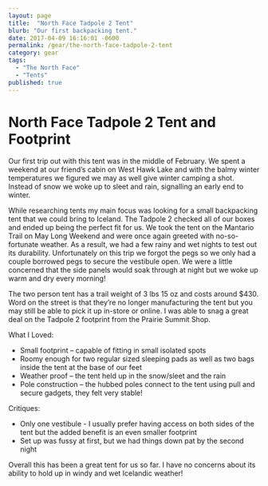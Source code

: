 ```yaml
---
layout: page
title:  "North Face Tadpole 2 Tent"
blurb: "Our first backpacking tent."
date: 2017-04-09 16:16:01 -0600
permalink: /gear/the-north-face-tadpole-2-tent
category: gear
tags:
  - "The North Face"
  - "Tents"
published: true
---
```


# North Face Tadpole 2 Tent and Footprint

Our first trip out with this tent was in the middle of February. We spent a weekend at our friend’s cabin on West Hawk Lake and with the balmy winter temperatures we figured we may as well give winter camping a shot. Instead of snow we woke up to sleet and rain, signalling an early end to winter.

While researching tents my main focus was looking for a small backpacking tent that we could bring to Iceland. The Tadpole 2 checked all of our boxes and ended up being the perfect fit for us. We took the tent on the Mantario Trail on May Long Weekend and were once again greeted with no-so-fortunate weather. As a result, we had a few rainy and wet nights to test out its durability. Unfortunately on this trip we forgot the pegs so we only had a couple borrowed pegs to secure the vestibule open. We were a little concerned that the side panels would soak through at night but we woke up warm and dry every morning!

The two person tent has a trail weight of 3 lbs 15 oz and costs around $430. Word on the street is that they’re no longer manufacturing the tent but you may still be able to pick it up in-store or online. I was able to snag a great deal on the Tadpole 2 footprint from the Prairie Summit Shop.

What I Loved:
*	Small footprint – capable of fitting in small isolated spots
*	Roomy enough for two regular sized sleeping pads as well as two bags inside the tent at the base of our feet
*	Weather proof – the tent held up in the snow/sleet and the rain
*	Pole construction – the hubbed poles connect to the tent using pull and secure gadgets, they felt very stable! 	

Critiques:
*	Only one vestibule - I usually prefer having access on both sides of the tent but the added benefit is an even smaller footprint
*	Set up was fussy at first, but we had things down pat by the second night


Overall this has been a great tent for us so far. I have no concerns about its ability to hold up in windy and wet Icelandic weather!
